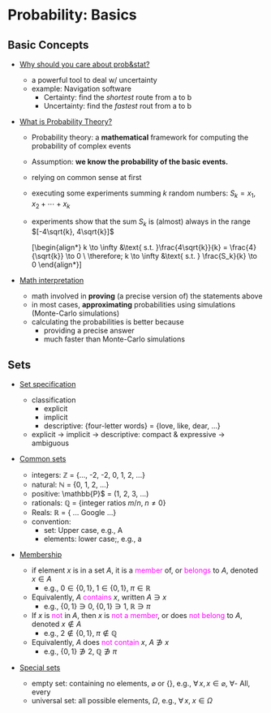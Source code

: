 # Probability: Basics


## Basic Concepts

+ [Why should you care about prob&stat?](../Stats/ProbStatsPython/01-Intro.md#11-introduction-to-probability-and-statistics)
  + a powerful tool to deal w/ uncertainty
  + example: Navigation software
    + Certainty: find the _shortest_ route from a to b
    + Uncertainty: find the _fastest_ rout from a to b

+ [What is Probability Theory?](../Stats/ProbStatsPython/01-Intro.md#12-what-is-probability-theory)
  + Probability theory: a __mathematical__ framework for computing the probability of complex events
  + Assumption: __we know the probability of the basic events.__
  + relying on common sense at first
  + executing some experiments summing $k$ random numbers: $S_k = x_1, x_2 + \cdots + x_k$
  + experiments show that the sum $S_k$ is (almost) always in the range $[-4\sqrt{k}, 4\sqrt{k}]$

    \[\begin{align*}
      k \to \infty &\text{ s.t. }\frac{4\sqrt{k}}{k} = \frac{4}{\sqrt{k}} \to 0 \\
      \therefore\; k \to \infty &\text{ s.t. } \frac{S_k}{k} \to 0
    \end{align*}\]

+ [Math interpretation](../Stats/ProbStatsPython/01-Intro.md#12-what-is-probability-theory)
  + math involved in __proving__ (a precise version of) the statements above
  + in most cases, __approximating__ probabilities using simulations (Monte-Carlo simulations)
  + calculating the probabilities is better because
    + providing a precise answer
    + much faster than Monte-Carlo simulations




## Sets

+ [Set specification](../Stats/ProbStatsPython/02-Sets.md#21-notation)
  + classification
    + explicit
    + implicit
    + descriptive: {four-letter words} = {love, like, dear, ...}
  + explicit $\to$ implicit $\to$ descriptive: compact & expressive $\to$ ambiguous

+ [Common sets](../Stats/ProbStatsPython/02-Sets.md#21-notation)
  + integers: $\mathbb{Z}$ = {..., -2, -2, 0, 1, 2, ...}
  + natural: $\mathbb{N}$ = {0, 1, 2, ...}
  + positive: \mathbb{P}$ = (1, 2, 3, ...)
  + rationals: $\mathbb{Q}$ = {integer ratios $m/n, \; n \neq 0$}
  + Reals: $\mathbb{R}$ = { ... Google ...}
  + convention:
    + set: Upper case, e.g., A
    + elements: lower case;, e.g., a

+ [Membership](../Stats/ProbStatsPython/02-Sets.md#21-notation)
  + if element $x$ is in a set $A$, it is a <span style="color: magenta; font-weigh: bold;">member</span> of, or <span style="color: magenta; font-weigh: bold;">belongs</span> to $A$, denoted $x \in A$
    + e.g., $0 \in \{0, 1\}, \;1 \in \{0, 1\}, \;\pi \in \mathbb{R}$
  + Equivalently, $A$ <span style="color: magenta; font-weigh: bold;">contains</span> $x$, written $A \ni x$
    + e.g., $\{0, 1\} \ni 0, \;\{0, 1\} \ni 1, \;\mathbb{R} \ni \pi$
  + If $x$ is <span style="color: magenta; font-weigh: bold;">not</span> in $A$, then $x$ is <span style="color: magenta; font-weigh: bold;">not a member</span>, or does <span style="color: magenta; font-weigh: bold;">not belong</span> to $A$, denoted $x \notin A$
    + e.g., $2 \notin \{0, 1\}, \;\pi \notin \mathbb{Q}$
  + Equivalently, $A$ does <span style="color: magenta; font-weigh: bold;">not contain</span> $x$, $A \not\ni x$
    + e.g., $\{0, 1\} \not\ni 2, \;\mathbb{Q} \not\ni \pi$

+ [Special sets](../Stats/ProbStatsPython/02-Sets.md#21-notation)
  + empty set: containing no elements, $\varnothing$ or $\{ \}$, e.g., $\forall\, x, \,x \in \varnothing$, $\forall$- All, every
  + universal set: all possible elements, $\Omega$, e.g., $\forall\,x, \;x \in \Omega$






